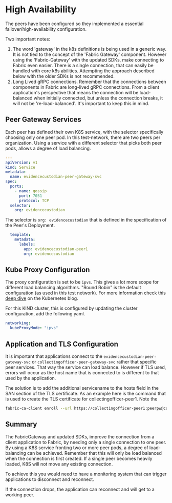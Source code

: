 # High Availability

The peers have been configured so they implemented a essential failover/high-availability configuration.

Two important notes:

1. The word 'gateway' in the k8s definitions is being used in a generic way. It is not tied to the concept of the 'Fabric Gateway' component. However using the 'Fabric-Gateway' with the updated SDKs, make connecting to Fabric even easier. There is a single connection, that can easily be handled with core k8s abilities. Attempting the approach described below with the older SDKs is not recommended.
2. Long Lived gRPC connections. Remember that the connections between components in Fabric are long-lived gRPC connections. From a client application's perspective that means the connection will be load-balanced when initially connected, but unless the connection breaks, it will not be 're-load-balanced'. It's important to keep this in mind.

## Peer Gateway Services

Each peer has defined their own K8S service, with the selector specifically choosing only one peer pod. 
In this test-network, there are two peers per organization. Using a service with a different selector that
picks both peer pods, allows a degree of load balancing.

```yaml
---
apiVersion: v1
kind: Service
metadata:
  name: evidencecustodian-peer-gateway-svc
spec:
  ports:
    - name: gossip
      port: 7051
      protocol: TCP
  selector:
    org: evidencecustodian
```

The selector is `org: evidencecustodian` that is defined in the specification of the Peer's Deployment. 

```yaml
  template:
    metadata:
      labels:
        app: evidencecustodian-peer1
        org: evidencecustodian
```

## Kube Proxy Configuration
The proxy configuration is set to be `ipvs`. This gives a lot more scope for different load balancing algorithms.
"Round Robin" is the default configuration (as used in this test network). For more information check this [deep dive](https://kubernetes.io/blog/2018/07/09/ipvs-based-in-cluster-load-balancing-deep-dive) on the Kubernetes blog.

For this KIND cluster, this is configured by updating the cluster configuration, add the following yaml.

```yaml
networking:
  kubeProxyMode: "ipvs"
```

## Application and TLS Configuration

It is important that applications connect to the `evidencecustodian-peer-gateway-svc` or `collectingofficer-peer-gateway-svc` rather that specific peer services. That way the service can load balance.  However if TLS used, errors will occur as the host name that is connected to is different to that used by the application. 

The solution is to add the additional servicename to the hosts field in the SAN section of the TLS certificate. As an example here is the command that is used to create the TLS certificate for collectingofficer-peer1.  Note the 

```bash
fabric-ca-client enroll --url https://collectingofficer-peer1:peerpw@collectingofficer-ca --csr.hosts collectingofficer-peer1,collectingofficer-peer-gateway-svc --mspdir /var/hyperledger/fabric/organizations/peerOrganizations/collectingofficer.example.com/peers/collectingofficer-peer1.collectingofficer.example.com/msp
```

## Summary

The FabricGateway and updated SDKs, improve the connection from a client application to Fabric, by needing only a single connection to one peer. By using a K8S service fronting two or more peer pods, a degree of load-balancing can be achieved. Remember that this will only be load balanced when the connection is first created. If a single peer becomes heavily loaded, K8S will not move any existing connection. 

To achieve this you would need to have a monitoring system that can trigger applications to disconnect and reconnect. 

If the connection drops, the application can reconnect and will get to a working peer.



